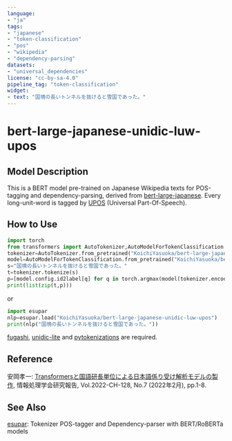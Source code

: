 ```yaml
---
language:
- "ja"
tags:
- "japanese"
- "token-classification"
- "pos"
- "wikipedia"
- "dependency-parsing"
datasets:
- "universal_dependencies"
license: "cc-by-sa-4.0"
pipeline_tag: "token-classification"
widget:
- text: "国境の長いトンネルを抜けると雪国であった。"
---
```


# bert-large-japanese-unidic-luw-upos

## Model Description

This is a BERT model pre-trained on Japanese Wikipedia texts for POS-tagging and dependency-parsing, derived from [bert-large-japanese](https://huggingface.co/cl-tohoku/bert-large-japanese). Every long-unit-word is tagged by [UPOS](https://universaldependencies.org/u/pos/) (Universal Part-Of-Speech).

## How to Use

```py
import torch
from transformers import AutoTokenizer,AutoModelForTokenClassification
tokenizer=AutoTokenizer.from_pretrained("KoichiYasuoka/bert-large-japanese-unidic-luw-upos")
model=AutoModelForTokenClassification.from_pretrained("KoichiYasuoka/bert-large-japanese-unidic-luw-upos")
s="国境の長いトンネルを抜けると雪国であった。"
t=tokenizer.tokenize(s)
p=[model.config.id2label[q] for q in torch.argmax(model(tokenizer.encode(s,return_tensors="pt"))["logits"],dim=2)[0].tolist()[1:-1]]
print(list(zip(t,p)))
```

or

```py
import esupar
nlp=esupar.load("KoichiYasuoka/bert-large-japanese-unidic-luw-upos")
print(nlp("国境の長いトンネルを抜けると雪国であった。"))
```

[fugashi](https://pypi.org/project/fugashi), [unidic-lite](https://pypi.org/project/unidic-lite) and [pytokenizations](https://pypi.org/project/pytokenizations) are required.

## Reference

安岡孝一: [Transformersと国語研長単位による日本語係り受け解析モデルの製作](http://id.nii.ac.jp/1001/00216223/), 情報処理学会研究報告, Vol.2022-CH-128, No.7 (2022年2月), pp.1-8.

## See Also

[esupar](https://github.com/KoichiYasuoka/esupar): Tokenizer POS-tagger and Dependency-parser with BERT/RoBERTa models

